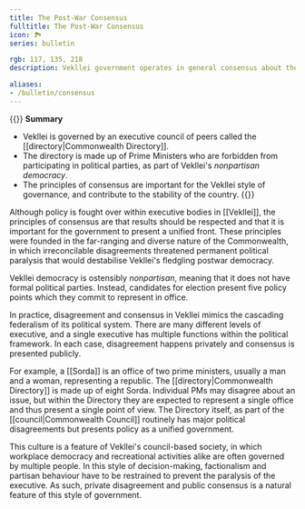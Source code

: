 ```yaml
---
title: The Post-War Consensus
fulltitle: The Post-War Consensus
icon: 🏞️
series: bulletin

rgb: 117, 135, 218
description: Vekllei government operates in general consensus about the state and challenges of the country, an arrangement that has held for decades.

aliases:
- /bulletin/consensus
---
```

{{<note panel>}}
**Summary**

* Vekllei is governed by an executive council of peers called the [[directory|Commonwealth Directory]].
* The directory is made up of Prime Ministers who are forbidden from participating in political parties, as part of Vekllei's *nonpartisan democracy*.
* The principles of consensus are important for the Vekllei style of governance, and contribute to the stability of the country.
{{</note>}}

Although policy is fought over within executive bodies in [[Vekllei]], the principles of consensus are that results should be respected and that it is important for the government to present a unified front. These principles were founded in the far-ranging and diverse nature of the Commonwealth, in which irreconcilable disagreements threatened permanent political paralysis that would destabilise Vekllei's fledgling postwar democracy.

Vekllei democracy is ostensibly *nonpartisan*, meaning that it does not have formal political parties. Instead, candidates for election present five policy points which they commit to represent in office.

In practice, disagreement and consensus in Vekllei mimics the cascading federalism of its political system. There are many different levels of executive, and a single executive has multiple functions within the political framework. In each case, disagreement happens privately and consensus is presented publicly.

For example, a [[Sorda]] is an office of two prime ministers, usually a man and a woman, representing a republic. The [[directory|Commonwealth Directory]] is made up of eight Sorda. Individual PMs may disagree about an issue, but within the Directory they are expected to represent a single office and thus present a single point of view. The Directory itself, as part of the [[council|Commonwealth Council]] routinely has major political disagreements but presents policy as a unified government.

This culture is a feature of Vekllei's council-based society, in which workplace democracy and recreational activities alike are often governed by multiple people. In this style of decision-making, factionalism and partisan behaviour have to be restrained to prevent the paralysis of the executive. As such, private disagreement and public consensus is a natural feature of this style of government.


